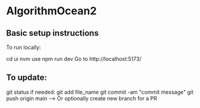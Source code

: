 # AlgorithmOcean2
## Basic setup instructions
To run locally:

cd ui
nvm use
npm run dev
Go to http://localhost:5173/

## To update:

git status
if needed: git add file_name
git commit -am "commit message"
git push origin main 
--> Or optionally create new branch for a PR